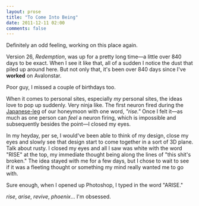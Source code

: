 ```yaml
---
layout: prose
title: "To Come Into Being"
date: 2011-12-11 02:00
comments: false
---
```


Definitely an odd feeling, working on this place again.

Version 26, _Redemption_, was up for a pretty long time—a little over 840 days to be exact. When I see it like that, all of a sudden I notice the dust that piled up around here. But not only that, it's been over 840 days since I've **worked** on Avalonstar.

Poor guy, I missed a couple of birthdays too.

When it comes to personal sites, especially _my_ personal sites, the ideas love to pop up suddenly. Very ninja like. The first neuron fired during the [Japanese-leg][1] of our honeymoon with one word, _"rise."_ Once I felt it—as much as one person can _feel_ a neuron firing, which is impossible and subsequently besides the point—I closed my eyes.

In my heyday, per se, I would've been able to think of my design, close my eyes and slowly see that design start to come together in a sort of 3D plane. Talk about rusty. I closed my eyes and all I saw was white with the word "RISE" at the top, my immediate thought being along the lines of "this shit's broken." The idea stayed with me for a few days, but I chose to wait to see if it was a fleeting thought or something my mind really wanted me to go with.

Sure enough, when I opened up Photoshop, I typed in the word "ARISE."

_rise_, _arise_, _revive_, _phoenix_... I'm obsessed.

[1]: http://vimeo.com/33203390
